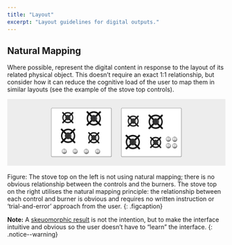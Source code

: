 ```yaml
---
title: "Layout"
excerpt: "Layout guidelines for digital outputs."
---
```


## Natural Mapping
Where possible, represent the digital content in response to the layout of its related physical object. This doesn’t require an exact 1:1 relationship, but consider how it can reduce the cognitive load of the user to map them in similar layouts (see the example of the stove top controls).

![Natural mapping example](/images/mapping-stoves.png)

Figure: The stove top on the left is not using natural mapping; there is no obvious relationship between the controls and the burners. The stove top on the right utilises the natural mapping principle: the relationship between each control and burner is obvious and requires no written instruction or ‘trial-and-error’ approach from the user.
{: .figcaption}

**Note:** A [skeuomorphic result](https://en.wikipedia.org/wiki/Skeuomorph) is not the intention, but to make the interface intuitive and obvious so the user doesn’t have to “learn” the interface.
{: .notice--warning}

    
